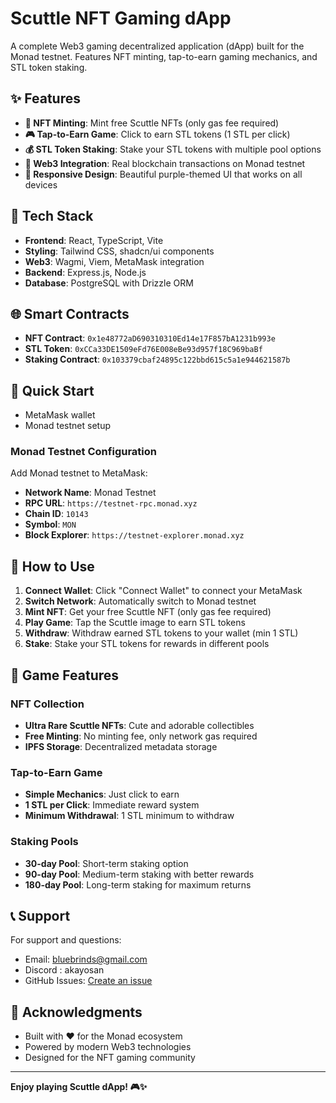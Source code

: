 # Scuttle NFT Gaming dApp

A complete Web3 gaming decentralized application (dApp) built for the Monad testnet. Features NFT minting, tap-to-earn gaming mechanics, and STL token staking.

## ✨ Features

- **🎨 NFT Minting**: Mint free Scuttle NFTs (only gas fee required)
- **🎮 Tap-to-Earn Game**: Click to earn STL tokens (1 STL per click)
- **💰 STL Token Staking**: Stake your STL tokens with multiple pool options
- **🔗 Web3 Integration**: Real blockchain transactions on Monad testnet
- **📱 Responsive Design**: Beautiful purple-themed UI that works on all devices

## 🔧 Tech Stack

- **Frontend**: React, TypeScript, Vite
- **Styling**: Tailwind CSS, shadcn/ui components
- **Web3**: Wagmi, Viem, MetaMask integration
- **Backend**: Express.js, Node.js
- **Database**: PostgreSQL with Drizzle ORM

## 🌐 Smart Contracts

- **NFT Contract**: `0x1e48772aD690310310Ed14e17F857bA1231b993e`
- **STL Token**: `0xCCa33DE1509eFd76E008eBe93d957f18C969baBf`
- **Staking Contract**: `0x103379cbaf24895c122bbd615c5a1e944621587b`

## 🚀 Quick Start


- MetaMask wallet
- Monad testnet setup


### Monad Testnet Configuration

Add Monad testnet to MetaMask:
- **Network Name**: Monad Testnet
- **RPC URL**: `https://testnet-rpc.monad.xyz`
- **Chain ID**: `10143`
- **Symbol**: `MON`
- **Block Explorer**: `https://testnet-explorer.monad.xyz`

## 🎯 How to Use

1. **Connect Wallet**: Click "Connect Wallet" to connect your MetaMask
2. **Switch Network**: Automatically switch to Monad testnet
3. **Mint NFT**: Get your free Scuttle NFT (only gas fee required)
4. **Play Game**: Tap the Scuttle image to earn STL tokens
5. **Withdraw**: Withdraw earned STL tokens to your wallet (min 1 STL)
6. **Stake**: Stake your STL tokens for rewards in different pools

## 💎 Game Features

### NFT Collection
- **Ultra Rare Scuttle NFTs**: Cute and adorable collectibles
- **Free Minting**: No minting fee, only network gas required
- **IPFS Storage**: Decentralized metadata storage

### Tap-to-Earn Game
- **Simple Mechanics**: Just click to earn
- **1 STL per Click**: Immediate reward system
- **Minimum Withdrawal**: 1 STL minimum to withdraw

### Staking Pools
- **30-day Pool**: Short-term staking option
- **90-day Pool**: Medium-term staking with better rewards
- **180-day Pool**: Long-term staking for maximum returns

## 📞 Support

For support and questions:
- Email: bluebrinds@gmail.com
- Discord : akayosan
- GitHub Issues: [Create an issue](https://github.com/Akayosan/Scuttle-dApp/issues)

## 🌟 Acknowledgments

- Built with ❤️ for the Monad ecosystem
- Powered by modern Web3 technologies
- Designed for the NFT gaming community

---

**Enjoy playing Scuttle dApp! 🎮✨**
